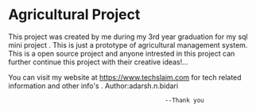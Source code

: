 # Agricultural Project

This project was created by me during my 3rd year graduation for my sql mini project . This is just a prototype of agricultural management system. This is a open source project and anyone intrested in this project can further continue this project with their creative ideas!...

You can visit my website at https://www.techslaim.com for tech related information and other info's .
Author:adarsh.n.bidari


                                                --Thank you
